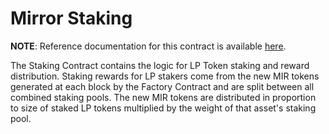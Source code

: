 # Mirror Staking <!-- omit in toc -->

**NOTE**: Reference documentation for this contract is available [here](https://docs.mirror.finance/contracts/staking).

The Staking Contract contains the logic for LP Token staking and reward distribution. Staking rewards for LP stakers come from the new MIR tokens generated at each block by the Factory Contract and are split between all combined staking pools. The new MIR tokens are distributed in proportion to size of staked LP tokens multiplied by the weight of that asset's staking pool.
